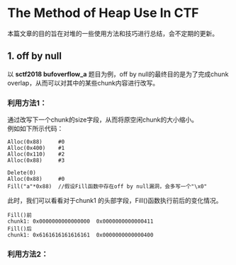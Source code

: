 # The Method of Heap Use In CTF #
本篇文章的目的旨在对堆的一些使用方法和技巧进行总结，会不定期的更新。
## 1. off by null ##
以 **sctf2018 bufoverflow\_a** 题目为例，off by null的最终目的是为了完成chunk overlap，从而可以对其中的某些chunk内容进行改写。
### 利用方法1： ###
通过改写下一个chunk的size字段，从而将原空闲chunk的大小缩小。  
例如如下所示代码：
  
	Alloc(0x88)		#0
	Alloc(0x400)	#1
	Alloc(0x110)	#2
	Alloc(0x88)		#3

	Delete(0)
	Alloc(0x88)		#0
	Fill("a"*0x88)	//假设Fill函数中存在off by null漏洞，会多写一个"\x0"
此时，我们可以看看对于chunk1 的头部字段，Fill()函数执行前后的变化情况。  
	
	Fill()前
	chunk1:	0x0000000000000000	0x0000000000000411
	Fill()后
	chunk1:	0x6161616161616161	0x0000000000000400
	
### 利用方法2： ###